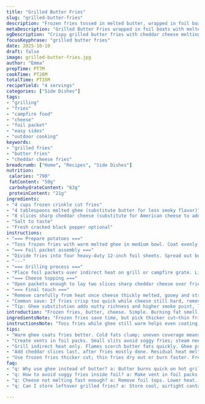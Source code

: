 ```yaml
---
title: "Grilled Butter Fries"
slug: "grilled-butter-fries"
description: "Frozen fries tossed in melted butter, wrapped in foil boats, then grilled over indirect heat until crispy with a golden brown crust. Finished with American cheese melted inside the foil for gooeyness. Easy, smoky, and loaded with gooey cheese, these fries embrace a campfire vibe. Butter adds richness, crispness comes from indirect grilling, and the foil traps heat and steam for tender insides. Cheesy layer melts to a creamy blanket sealing flavors in. Salt and butter balance, minimal fuss, no deep fry mess."
metaDescription: "Grilled Butter Fries wrapped in foil boats with melted cheddar cheese, crispy edges, and tender insides. Smoky, buttery, gooey, and simple to grill outdoors."
ogDescription: "Crispy grilled butter fries with cheddar cheese melting inside foil packets. Smoky, tender, golden edges, and that subtle crackle from indirect heat on the grill."
focusKeyphrase: "grilled butter fries"
date: 2025-10-10
draft: false
image: grilled-butter-fries.jpg
author: "Emma"
prepTime: PT7M
cookTime: PT28M
totalTime: PT35M
recipeYield: "4 servings"
categories: ["Side Dishes"]
tags:
- "grilling"
- "fries"
- "campfire food"
- "cheese"
- "foil packet"
- "easy sides"
- "outdoor cooking"
keywords:
- "grilled fries"
- "butter fries"
- "cheddar cheese fries"
breadcrumb: ["Home", "Recipes", "Side Dishes"]
nutrition: 
 calories: "790"
 fatContent: "50g"
 carbohydrateContent: "63g"
 proteinContent: "21g"
ingredients:
- "4 cups frozen crinkle cut fries"
- "4 tablespoons melted ghee (substitute butter for less smoky flavor)"
- "8 slices sharp cheddar cheese (substitute for American cheese to add tang)"
- "Salt to taste"
- "Fresh cracked black pepper optional"
instructions:
- "=== Prepare potatoes ==="
- "Toss frozen fries with warm melted ghee in medium bowl. Coat evenly; ghee clings and browns better on grill than butter alone. Season lightly with salt and black pepper for depth."
- "=== Foil packet assembly ==="
- "Divide fries into four heavy-duty 12-inch foil sheets. Spread out but keep snug. Fold sides up and pinch edges leaving a small slit or vent on top to release steam—avoid soggy fries."
- "---"
- "=== Grilling process ==="
- "Place foil packets over indirect heat on grill or campfire grate. Listen for gentle sizzle, watch edges for crispy golden color around 18-22 minutes. Toss one packet carefully to check doneness inside. Fries should be crisp outside, tender inside—brown spots develop naturally."
- "=== Cheese topping ==="
- "Open packets enough to lay two slices sharp cheddar cheese over fries. Expect immediate melty action from residual heat, but close foil quickly to trap steam and finish melting, about 5-7 minutes."
- "=== Final touch ==="
- "Remove carefully from heat once cheese thickly melted, gooey and stringy when poked with fork. Let packets rest a few minutes; steam settles, fries firm up slightly. Serve from foil or slide onto platter."
- "Common save: If fries crisp too quick while cheese still hard, remove foil tops, lower heat, and cover loosely with foil tent; slow melt."
- "Tip: Ghee substitution adds nutty richness and higher smoke point, less burn risk compared to butter. Sharp cheddar gives bite and fuller flavor than classic American slices."
introduction: "Frozen fries, butter, cheese. Simple. Burning fat smell, foil crinkles, quiet grill hum. Learned: butter straight burns, swap to ghee for smooth heat. Foil packs trap steam and crispy edges—watch vents, no sog. Cheese layering—American slices get rubbery, cheddar more complex and melts creamy. Indirect heat’s best. Faster direct scorches, fries flop or dry. A little cracking sweet smoke. Tried chunks potatoes—too hard to cook evenly. Fries stay inside foil, no mess, easy cleanup. Salt last moment to keep salt flakes fresh. Melt time's wobble depends on heat. Open packets too soon, cheese clumps. Patience and eyes. Fries golden edges signal crisp perfect, inside soft, cheese melting luscious. Simple campfire or grill. A bite smoky, buttery, stretchy cheese, dense crunch, soft chew. Raw fries in foil, buttery gloss, small vent steam, grill stable heat, patience. That’s the trick."
ingredientsNote: "Frozen fries save time, but pick thicker cut—thin fries risk overcooking. Butter adds richness but burns fast on grill; ghee or clarified butter better for grilling—higher smoke point means less bitterness. Sub sharp cheddar for American cheese to avoid rubbery texture and add tangy, fuller flavor. Salt after tossing with fat assists crisping; pepper adds subtle heat balancing greasy mouthfeel. Use heavy-duty foil to prevent leaks and keep packets intact when handling. Leaving vents is essential to escape steam—no vent means soggy fries. Small ingredient adjustments impact texture dramatically here."
instructionsNote: "Toss fries while ghee still warm helps even coating; cold fat clumps leave dry spots. Building foil pack tight but vented balances moisture retention and crispness—too tight traps too much steam and fries steam instead of crisp; too loose fries dry out. Indirect heat crucial; direct flames char fat before fries fully cook. Use color cues, smell burnt fat or raw potato to adjust timing. Melt cheese with residual heat, close packs again to trap steam for even melting. Avoid opening foil repeatedly. Serve hot, cheese firms slightly on cooling but stays gooey. Learn to listen and watch, not just follow minutes. This process tricks beginners who focus on time over sensory cues."
tips:
- "Warm ghee coats fries better. Cold fats clump; uneven coverage means dry spots later. Toss in medium bowl early. Salt after tossing for better crisp. Pepper optional, adds subtle heat that cuts richness. Use heavy-duty foil sheets at least 12 inches. Thin foil tears prone; foil integrity holds steam and heat balance."
- "Create vents in foil packs. Small slits avoid soggy fries; steam needs release—too tight traps moisture, fries steam not crisp. Too loose dries the fries out. Balance critical. Fold edges pinched, but maintain a little breathing room above fries. Watch vents during cooking, can adjust with tongs if steam builds too much."
- "Grill indirect heat only. Flames scorch butter fats quickly. Ghee preferred for higher smoke point reduces bitterness. Heat steady; hot enough to crisp edges but not burn. Look for golden browning on foil edges at 18-22 minutes. Listen for faint sizzle muffled by foil. Open one pack to test texture mid cook if unsure."
- "Add cheddar slices last, after fries mostly done. Residual heat melts cheese without overcooking fries. Close foil quickly again to trap moisture and get gooey melt. Timing varies with grill heat; check softness with fork poke. Avoid opening foil repeatedly, cheese clumps and crumbs form. Slow melting tip: lower heat and foil tent cheese melts evenly."
- "Use frozen fries thicker cut; thin fries dry out or burn faster. Fresh potatoes inconsistent in heat through foil packs, chunks often undercook or hard. Salt late keeps salt flakes fresh and crisp on edges. Keep consistent fry size for uniform heat. Rest packets briefly off heat; steam settles, fries firm up slightly, cheese stabilizes and stays stretchy."
faq:
- "q: Why use ghee instead of butter? a: Butter burns quick on hot grill, smells acrid. Ghee has higher smoke point, less burning risk. Less smoke, better browning. Butter adds richness, but overheating ruins taste. Sub clarified butter if no ghee."
- "q: How to avoid soggy fries inside foil? a: Make vent in foil packs small but present. No vent means steam traps; fries steam not crisp. Don’t pack fries shattered; keep snug but not crushed. Salt fries after tossing in fat helps surface dryness. Indirect heat crucial; direct flames burn fats and make steam buildup worse."
- "q: Cheese not melting fast enough? a: Remove foil tops. Lower heat. Cover loosely with foil tent. Melt cheese slower; too much heat scorches or fries overcook. Residual heat melts cheese well if captured inside sealed pack shortly. Avoid open repeated checks; cheese cools, clumps form."
- "q: Can I store leftover grilled fries? a: Store cool, airtight container fridge up to 2 days. Reheat wrapped in foil at low grill temp or oven to regain crisp. Microwave soggy fries worse; skip if possible. For freezer, flash cool fries, pack airtight, freeze max 1 month. Reheat slower to avoid dryness."

---
```

